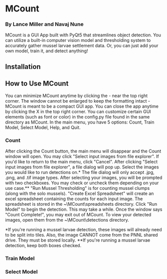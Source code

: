 # MCount
### By Lance Miller and Navaj Nune
MCount is a GUI App built with PyQt5 that streamlines object detection. You can utilize a built-in computer vision model and thresholding system to accurately gather mussel larvae settlement data. Or, you can just add your own model, train it, and detect anything! 

## Installation



## How to Use MCount
You can minimize MCount anytime by clicking the - near the top right corner. 
The window cannot be enlarged to keep the formatting intact - MCount is meant to be a compact GUI app.
You can close the app anytime by clicking the X in the top right corner.
You can customize certain GUI elements (such as font or color) in the config.py file found in the same directory as MCount. 
In the main menu, you have 5 options: Count, Train Model, Select Model, Help, and Quit. 

### Count
After clicking the Count button, the main menu will disappear and the Count window will open. 
You may click "Select input images from file explorer". If you'd like to return to the main menu, click "Cancel". 
After clicking "Select input images from file explorer", a file dialog will pop up. Select the images you would like to run detections on.* The file dialog will only accept .jpg, .png, and .tif image types. 
After selecting your images, you will be prompted with two checkboxes. You may check or uncheck them depending on your use case.** "Run Mussel Thresholding" is for counting mussel clumps (along with the solo mussels). "Create Excel Spreadsheet" will create an excel spreadsheet containing the counts for each input image. The spreadsheet is stored in the ~\MCount\spreadsheets directory.
Click "Run Model" to begin the detection. This may take a while.
Once the window says "Count Complete!", you may exit out of MCount. 
To view your detected images, open them from the ~\MCount\detections directory. 

*If you're running a mussel larvae detection, these images will already need to be split into tiles. Also, the image CANNOT come from the PNNL shared drive. They must be stored locally. 
**If you're running a mussel larvae detection, keep both boxes checked.

### Train Model

### Select Model







